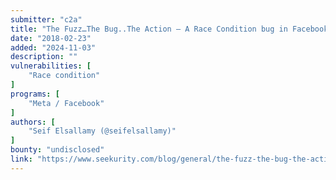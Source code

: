 ```yaml
---
submitter: "c2a"
title: "The Fuzz…The Bug..The Action – A Race Condition bug in Facebook Chat Groups leads to spy on conversations!"
date: "2018-02-23"
added: "2024-11-03"
description: ""
vulnerabilities: [
    "Race condition"
]
programs: [
    "Meta / Facebook"
]
authors: [
    "Seif Elsallamy (@seifelsallamy)"
]
bounty: "undisclosed"
link: "https://www.seekurity.com/blog/general/the-fuzz-the-bug-the-action-a-race-condition-bug-in-facebook-chat-groups-leads-to-spy-on-conversations"
---
```




